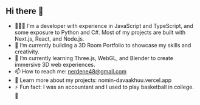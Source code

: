 ## Hi there 👋

- 👩🏻‍💻 I'm a developer with experience in JavaScript and TypeScript, and some exposure to Python and C#. Most of my projects are built with Next.js, React, and Node.js.
- 🔭 I’m currently building a 3D Room Portfolio to showcase my skills and creativity.
- 🌱 I’m currently learning Three.js, WebGL, and Blender to create immersive 3D web experiences.
- 📫 How to reach me: nerdene48@gmail.com
- 📄 Learn more about my projects: nomin-davaakhuu.vercel.app
- ⚡ Fun fact: I was an accountant and I used to play basketball in college. 🏀

